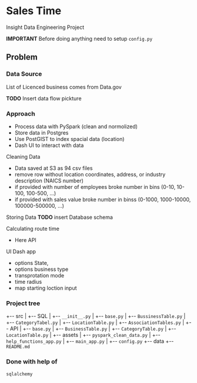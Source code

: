
# Sales Time

Insight Data Engineering Project  

**IMPORTANT** Before doing anything need to setup `config.py`

## Problem

### Data Source
List of Licenced business comes from Data.gov

**TODO** Insert data flow pickture

### Approach
* Process data with PySpark (clean and normolized) 
* Store data in Postgres 
* Use PostGIST to index spacial data (location)
* Dash UI to interact with data

Cleaning Data 
* Data saved at S3 as 94 csv files
* remove row without location coordinates, address, or industry description (NAICS number)
* if provided with number of employees broke number in bins (0-10, 10-100, 100-500, ...)
* if provided with sales value broke number in binss (0-1000, 1000-10000, 100000-500000, ...)

Storing Data
**TODO** insert Database schema

Calculating route time
* Here API

UI Dash app
* options State, 
* options business type
* transprotation mode
* time radius
* map starting loction input

### Project tree
+-- src
|   +-- SQL
|		+-- `__init__.py`
|		+-- `base.py`
|		+-- `BussinessTable.py`
|		+-- `CategoryTabel.py`
|		+-- `LocationTable.py`
|		+-- `AssociationTables.py`
|   +-- API
|		+-- `base.py`
|		+-- `BusinessTable.py`
|		+-- `CategoryTable.py`
|		+-- `LocationTable.py`
|	+-- assets
|   +-- `pyspark_clean_data.py`
|   +-- `help_functions_app.py`
|   +-- `main_app.py`
|   +-- `config.py`
+-- data
+-- `README.md`


### Done with help of 
`sqlalchemy`

